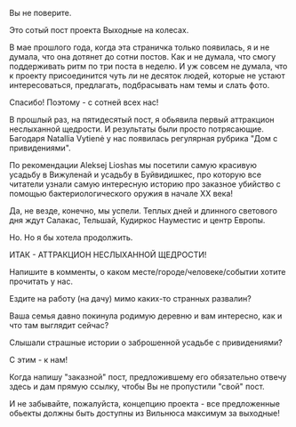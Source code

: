 Вы не поверите.

Это сотый пост проекта Выходные на колесах.

В мае прошлого года, когда эта страничка только появилась, я и не думала, что она дотянет до сотни постов. Как и не думала, что смогу поддерживать ритм по три поста в неделю. И уж совсем не думала, что к проекту присоединится чуть ли не десяток людей, которые не устают интересоваться, предлагать, подбрасывать нам темы и слать фото.

Спасибо! Поэтому - с сотней всех нас! 



В прошлый раз, на пятидесятый пост, я обьявила первый аттракцион неслыханной щедрости. И результаты были просто потрясающие. Багодаря Natallia Vytienė у нас появилась регулярная рубрика  "Дом с привидениями".

По рекомендации Aleksej Lioshas мы посетили самую красивую усадьбу в Вижуленай и усадьбу в Буйвидишкес, про которую все читатели узнали самую интересную историю про заказное убийство с помощью бактериологического оружия в начале ХХ века!

Да, не везде, конечно, мы успели. Теплых дней и длинного светового дня ждут Салакас, Тельшай, Кудиркос Науместис и центр Европы.

Но. Но я бы хотела продолжить.

ИТАК - АТТРАКЦИОН НЕСЛЫХАННОЙ ЩЕДРОСТИ!

Напишите в комменты, о каком месте/городе/человеке/событии хотите прочитать у нас.

Ездите на работу (на дачу) мимо каких-то странных развалин?

Ваша семья давно покинула родимую деревню и вам интересно, как и что там выглядит сейчас?

Слышали страшные истории о заброшенной усадьбе с привидениями?

С этим - к нам!

Когда напишу "заказной" пост, предложившему его обязательно отвечу здесь и дам прямую ссылку, чтобы Вы не пропустили "свой" пост.

И не забывайте, пожалуйста, концепцию проекта - все предложенные обьекты должны быть доступны из Вильнюса максимум за выходные!


